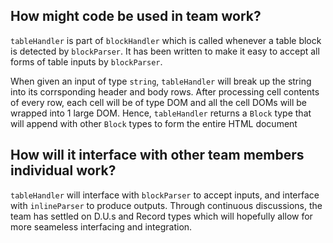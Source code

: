 ## How might code be used in team work?

`tableHandler` is part of `blockHandler` which is called whenever a table block is detected by `blockParser`. It has been written to make it easy to accept all forms of table inputs by `blockParser`. 

When given an input of type `string`, `tableHandler` will break up the string into its corrsponding header and body rows. After processing cell contents of every row, each cell will be of type DOM and all the cell DOMs will be wrapped into 1 large DOM. Hence, `tableHandler` returns a `Block` type that will append with other `Block` types to form the entire HTML document


## How will it interface with other team members individual work?

`tableHandler` will interface with `blockParser` to accept inputs, and interface with `inlineParser` to produce outputs. Through continuous discussions, the team has settled on D.U.s and Record types which will hopefully allow for more seameless interfacing and integration.  